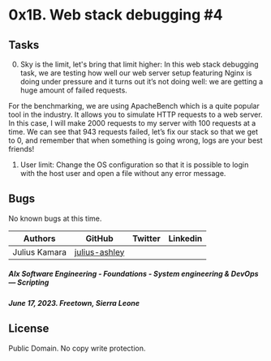 # 0x1B. Web stack debugging #4

## Tasks

0. Sky is the limit, let's bring that limit higher: In this web stack debugging task, we are testing how well our web server setup featuring Nginx is doing under pressure and it turns out it’s not doing well: we are getting a huge amount of failed requests.

For the benchmarking, we are using ApacheBench which is a quite popular tool in the industry. It allows you to simulate HTTP requests to a web server. In this case, I will make 2000 requests to my server with 100 requests at a time. We can see that 943 requests failed, let’s fix our stack so that we get to 0, and remember that when something is going wrong, logs are your best friends!

1. User limit: Change the OS configuration so that it is possible to login with the host user and open a file without any error message.

## Bugs
No known bugs at this time. 

| Authors | GitHub | Twitter | Linkedin |
| :---: | :---: | :---: | :---: |
| Julius Kamara | [julius-ashley](https://github.com/julius-ashley)


##### Alx Software Engineering - Foundations - System engineering & DevOps ― Scripting
##### June 17, 2023. Freetown, Sierra Leone

## License
Public Domain. No copy write protection. 
